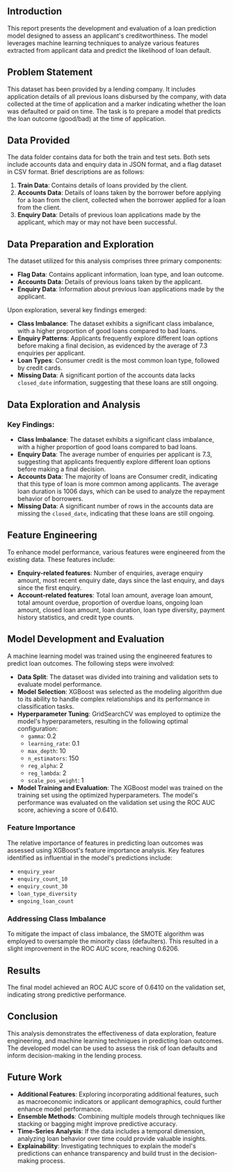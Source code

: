 ## Introduction
This report presents the development and evaluation of a loan prediction model designed to assess an applicant's creditworthiness. The model leverages machine learning techniques to analyze various features extracted from applicant data and predict the likelihood of loan default.

## Problem Statement
This dataset has been provided by a lending company. It includes application details of all previous loans disbursed by the company, with data collected at the time of application and a marker indicating whether the loan was defaulted or paid on time. The task is to prepare a model that predicts the loan outcome (good/bad) at the time of application.

## Data Provided
The data folder contains data for both the train and test sets. Both sets include accounts data and enquiry data in JSON format, and a flag dataset in CSV format. Brief descriptions are as follows:

1. **Train Data**: Contains details of loans provided by the client.
2. **Accounts Data**: Details of loans taken by the borrower before applying for a loan from the client, collected when the borrower applied for a loan from the client.
3. **Enquiry Data**: Details of previous loan applications made by the applicant, which may or may not have been successful.

## Data Preparation and Exploration
The dataset utilized for this analysis comprises three primary components:

- **Flag Data**: Contains applicant information, loan type, and loan outcome.
- **Accounts Data**: Details of previous loans taken by the applicant.
- **Enquiry Data**: Information about previous loan applications made by the applicant.

Upon exploration, several key findings emerged:

- **Class Imbalance**: The dataset exhibits a significant class imbalance, with a higher proportion of good loans compared to bad loans.
- **Enquiry Patterns**: Applicants frequently explore different loan options before making a final decision, as evidenced by the average of 7.3 enquiries per applicant.
- **Loan Types**: Consumer credit is the most common loan type, followed by credit cards.
- **Missing Data**: A significant portion of the accounts data lacks `closed_date` information, suggesting that these loans are still ongoing.

## Data Exploration and Analysis

### Key Findings:
- **Class Imbalance**: The dataset exhibits a significant class imbalance, with a higher proportion of good loans compared to bad loans.
- **Enquiry Data**: The average number of enquiries per applicant is 7.3, suggesting that applicants frequently explore different loan options before making a final decision.
- **Accounts Data**: The majority of loans are Consumer credit, indicating that this type of loan is more common among applicants. The average loan duration is 1006 days, which can be used to analyze the repayment behavior of borrowers.
- **Missing Data**: A significant number of rows in the accounts data are missing the `closed_date`, indicating that these loans are still ongoing.

## Feature Engineering

To enhance model performance, various features were engineered from the existing data. These features include:

- **Enquiry-related features**: Number of enquiries, average enquiry amount, most recent enquiry date, days since the last enquiry, and days since the first enquiry.
- **Account-related features**: Total loan amount, average loan amount, total amount overdue, proportion of overdue loans, ongoing loan amount, closed loan amount, loan duration, loan type diversity, payment history statistics, and credit type counts.

## Model Development and Evaluation

A machine learning model was trained using the engineered features to predict loan outcomes. The following steps were involved:

- **Data Split**: The dataset was divided into training and validation sets to evaluate model performance.
- **Model Selection**: XGBoost was selected as the modeling algorithm due to its ability to handle complex relationships and its performance in classification tasks.
- **Hyperparameter Tuning**: GridSearchCV was employed to optimize the model's hyperparameters, resulting in the following optimal configuration:
  - `gamma`: 0.2
  - `learning_rate`: 0.1
  - `max_depth`: 10
  - `n_estimators`: 150
  - `reg_alpha`: 2
  - `reg_lambda`: 2
  - `scale_pos_weight`: 1
- **Model Training and Evaluation**: The XGBoost model was trained on the training set using the optimized hyperparameters. The model's performance was evaluated on the validation set using the ROC AUC score, achieving a score of 0.6410.

### Feature Importance
The relative importance of features in predicting loan outcomes was assessed using XGBoost's feature importance analysis. Key features identified as influential in the model's predictions include:
- `enquiry_year`
- `enquiry_count_10`
- `enquiry_count_30`
- `loan_type_diversity`
- `ongoing_loan_count`

### Addressing Class Imbalance
To mitigate the impact of class imbalance, the SMOTE algorithm was employed to oversample the minority class (defaulters). This resulted in a slight improvement in the ROC AUC score, reaching 0.6206.

## Results
The final model achieved an ROC AUC score of 0.6410 on the validation set, indicating strong predictive performance.

## Conclusion
This analysis demonstrates the effectiveness of data exploration, feature engineering, and machine learning techniques in predicting loan outcomes. The developed model can be used to assess the risk of loan defaults and inform decision-making in the lending process.

## Future Work
- **Additional Features**: Exploring incorporating additional features, such as macroeconomic indicators or applicant demographics, could further enhance model performance.
- **Ensemble Methods**: Combining multiple models through techniques like stacking or bagging might improve predictive accuracy.
- **Time-Series Analysis**: If the data includes a temporal dimension, analyzing loan behavior over time could provide valuable insights.
- **Explainability**: Investigating techniques to explain the model's predictions can enhance transparency and build trust in the decision-making process.
